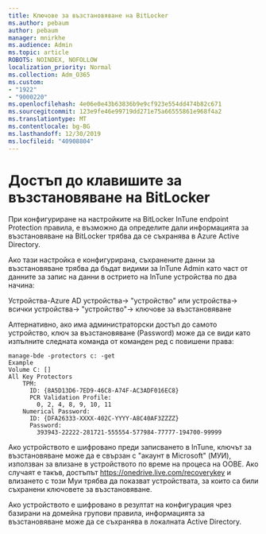 ```yaml
---
title: Ключове за възстановяване на BitLocker
ms.author: pebaum
author: pebaum
manager: mnirkhe
ms.audience: Admin
ms.topic: article
ROBOTS: NOINDEX, NOFOLLOW
localization_priority: Normal
ms.collection: Adm_O365
ms.custom:
- "1922"
- "9000220"
ms.openlocfilehash: 4e06e0e43b63836b9e9cf923e554dd474b82c671
ms.sourcegitcommit: 123e9fe46e99719dd271e75a66555861e968f4a2
ms.translationtype: MT
ms.contentlocale: bg-BG
ms.lasthandoff: 12/30/2019
ms.locfileid: "40908804"
---
```

# <a name="accessing-bitlocker-recovery-keys"></a>Достъп до клавишите за възстановяване на BitLocker

При конфигуриране на настройките на BitLocker InTune endpoint Protection правила, е възможно да определите дали информацията за възстановяване на BitLocker трябва да се съхранява в Azure Active Directory.

Ако тази настройка е конфигурирана, съхранените данни за възстановяване трябва да бъдат видими за InTune Admin като част от данните за запис на данни в острието на InTune устройства по два начина:

Устройства-Azure AD устройства-> "устройство" или устройства-> всички устройства-> "устройство"-> ключове за възстановяване

Алтернативно, ако има администраторски достъп до самото устройство, ключ за възстановяване (Password) може да се види като изпълните следната команда от команден ред с повишени права:

```
manage-bde -protectors c: -get
Example
Volume C: []
All Key Protectors
    TPM:
      ID: {8A5D13D6-7ED9-46C8-A74F-AC3ADF016EC8}
      PCR Validation Profile:
        0, 2, 4, 8, 9, 10, 11
    Numerical Password:
      ID: {DFA26333-XXXX-402C-YYYY-A8C40AF3ZZZZ}
      Password:
        393943-22222-281721-555554-577984-77777-194700-99999
```
Ако устройството е шифровано преди записването в InTune, ключът за възстановяване може да е свързан с "акаунт в Microsoft" (МУИ), използван за влизане в устройството по време на процеса на OOBE. Ако случаят е такъв, достъпът https://onedrive.live.com/recoverykey и влизането с този Муи трябва да показват устройствата, за които са били съхранени ключовете за възстановяване.
 
Ако устройството е шифровано в резултат на конфигурация чрез базирани на домейна групови правила, информацията за възстановяване може да се съхранява в локалната Active Directory.
 

